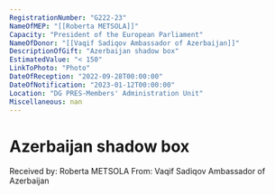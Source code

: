 ```yaml
---
RegistrationNumber: "G222-23"
NameOfMEP: "[[Roberta METSOLA]]"
Capacity: "President of the European Parliament"
NameOfDonor: "[[Vaqif Sadiqov Ambassador of Azerbaijan]]"
DescriptionOfGift: "Azerbaijan shadow box"
EstimatedValue: "< 150"
LinkToPhoto: "Photo"
DateOfReception: "2022-09-28T00:00:00"
DateOfNotification: "2023-01-12T00:00:00"
Location: "DG PRES-Members' Administration Unit"
Miscellaneous: nan
---
```


# Azerbaijan shadow box

Received by: Roberta METSOLA
From: Vaqif Sadiqov Ambassador of Azerbaijan
